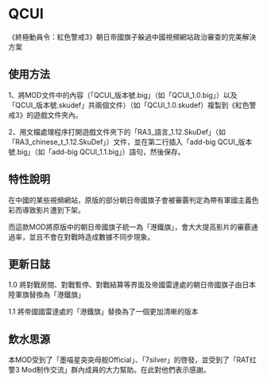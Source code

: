 # QCUI

《終極動員令：紅色警戒3》朝日帝國旗子躲過中國視頻網站政治審查的完美解決方案

## 使用方法

1、將MOD文件中的內容（「QCUI_版本號.big」（如「QCUI_1.0.big」）以及「QCUI_版本號.skudef」共兩個文件）（如「QCUI_1.0.skudef）複製到《紅色警戒3》的遊戲文件夾內。

2、用文檔處理程序打開遊戲文件夾下的「RA3_語言_1.12.SkuDef」（如「RA3_chinese_t_1.12.SkuDef」）文件，並在第二行插入「add-big QCUI_版本號.big」（如「add-big QCUI_1.1.big」）語句，然後保存。

## 特性說明

在中國的某些視頻網站，原版的部分朝日帝國旗子會被審覈判定為帶有軍國主義色彩而導致影片遭到下架。

而這款MOD將原版中的朝日帝國旗子統一為「港鐵旗」，會大大提高影片的審覈通過率，並且不會在對戰時造成數據不同步現象。

## 更新日誌

1.0 將對戰房間、對戰暫停、對戰結算等界面及帝國雷達處的朝日帝國旗子由日本陸軍旗替換為「港鐵旗」

1.1 將帝國國雷達處的「港鐵旗」替換為了一個更加清晰的版本

## 飲水思源

本MOD受到了「墨喵星突突母舰Official」、「7silver」的啓發，並受到了「RAT红警3 Mod制作交流」群內成員的大力幫助。在此對他們表示感謝。
